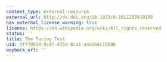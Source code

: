 ```yaml
---
content_type: external-resource
external_url: http://dx.doi.org/10.1023/A:1011285919106
has_external_license_warning: true
license: https://en.wikipedia.org/wiki/All_rights_reserved
status: ''
title: The Turing Test
uid: dff70634-9c4f-435d-8ca1-ade6b4c15b98
wayback_url: ''
---
```

